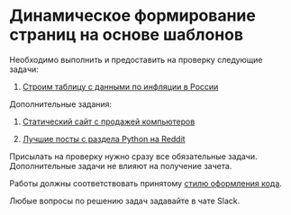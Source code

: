 # Динамическое формирование страниц на основе шаблонов

Необходимо выполнить и предоставить на проверку следующие задачи:


1. [Строим таблицу с данными по инфляции в России](./task1)

Дополнительные задания:

1. [Статический сайт с продажей компьютеров](./task2)

2. [Лучшие посты с раздела Python на Reddit](./task3)

Присылать на проверку нужно сразу все обязательные задачи. Дополнительные задачи не влияют на получение зачета.

Работы должны соответствовать принятому [стилю оформления кода](https://github.com/netology-code/codestyle/tree/master/python).

Любые вопросы по решению задач задавайте в чате Slack.
